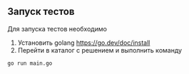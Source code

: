 ## Запуск тестов
Для запуска тестов необходимо
1. Установить golang https://go.dev/doc/install
2. Перейти в каталог с решением и выполнить команду
```
go run main.go
```
